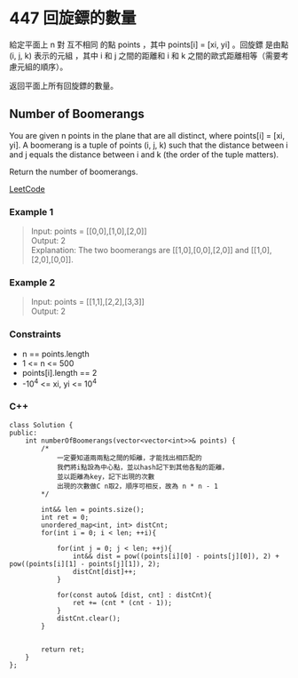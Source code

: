 # 447 回旋鏢的數量

給定平面上 n 對 互不相同 的點 points ，其中 points[i] = [xi, yi] 。回旋鏢 是由點 (i, j, k) 表示的元組 ，其中 i 和 j 之間的距離和 i 和 k 之間的歐式距離相等（需要考慮元組的順序）。

返回平面上所有回旋鏢的數量。

##  Number of Boomerangs

You are given n points in the plane that are all distinct, where points[i] = [xi, yi]. A boomerang is a tuple of points (i, j, k) such that the distance between i and j equals the distance between i and k (the order of the tuple matters).

Return the number of boomerangs.

[LeetCode](https://leetcode.cn/problems/number-of-boomerangs/)

### Example 1

> Input: points = [[0,0],[1,0],[2,0]]  
Output: 2  
Explanation: The two boomerangs are [[1,0],[0,0],[2,0]] and [[1,0],[2,0],[0,0]].

### Example 2

> Input: points = [[1,1],[2,2],[3,3]]  
Output: 2  


### Constraints

* n == points.length
* 1 <= n <= 500
* points[i].length == 2
* -10<sup>4</sup> <= xi, yi <= 10<sup>4</sup>


### C++ 

```
class Solution {
public:
    int numberOfBoomerangs(vector<vector<int>>& points) {
        /*
            一定要知道兩兩點之間的矩離，才能找出相匹配的
            我們將i點設為中心點，並以hash記下到其他各點的距離，
            並以距離為key，記下出現的次數
            出現的次數做C n取2，順序可相反，故為 n * n - 1
        */

        int&& len = points.size();
        int ret = 0;
        unordered_map<int, int> distCnt;
        for(int i = 0; i < len; ++i){
            
            for(int j = 0; j < len; ++j){
                int&& dist = pow((points[i][0] - points[j][0]), 2) + pow((points[i][1] - points[j][1]), 2);
                distCnt[dist]++;
            }

            for(const auto& [dist, cnt] : distCnt){
                ret += (cnt * (cnt - 1));
            }
            distCnt.clear();
        }


        return ret;
    }
};
```